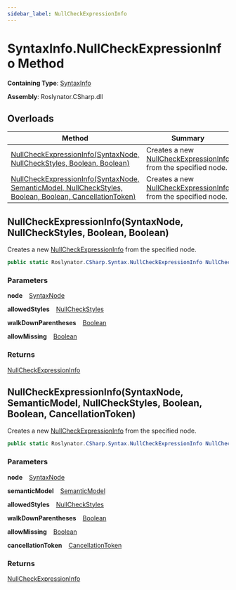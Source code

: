 ```yaml
---
sidebar_label: NullCheckExpressionInfo
---
```


# SyntaxInfo\.NullCheckExpressionInfo Method

**Containing Type**: [SyntaxInfo](../index.md)

**Assembly**: Roslynator\.CSharp\.dll

## Overloads

| Method | Summary |
| ------ | ------- |
| [NullCheckExpressionInfo(SyntaxNode, NullCheckStyles, Boolean, Boolean)](#Roslynator_CSharp_SyntaxInfo_NullCheckExpressionInfo_Microsoft_CodeAnalysis_SyntaxNode_Roslynator_CSharp_NullCheckStyles_System_Boolean_System_Boolean_) | Creates a new [NullCheckExpressionInfo](../../Syntax/NullCheckExpressionInfo/index.md) from the specified node\. |
| [NullCheckExpressionInfo(SyntaxNode, SemanticModel, NullCheckStyles, Boolean, Boolean, CancellationToken)](#Roslynator_CSharp_SyntaxInfo_NullCheckExpressionInfo_Microsoft_CodeAnalysis_SyntaxNode_Microsoft_CodeAnalysis_SemanticModel_Roslynator_CSharp_NullCheckStyles_System_Boolean_System_Boolean_System_Threading_CancellationToken_) | Creates a new [NullCheckExpressionInfo](../../Syntax/NullCheckExpressionInfo/index.md) from the specified node\. |

## NullCheckExpressionInfo\(SyntaxNode, NullCheckStyles, Boolean, Boolean\) <a id="Roslynator_CSharp_SyntaxInfo_NullCheckExpressionInfo_Microsoft_CodeAnalysis_SyntaxNode_Roslynator_CSharp_NullCheckStyles_System_Boolean_System_Boolean_"></a>

  
Creates a new [NullCheckExpressionInfo](../../Syntax/NullCheckExpressionInfo/index.md) from the specified node\.

```csharp
public static Roslynator.CSharp.Syntax.NullCheckExpressionInfo NullCheckExpressionInfo(Microsoft.CodeAnalysis.SyntaxNode node, Roslynator.CSharp.NullCheckStyles allowedStyles = ComparisonToNull | IsPattern, bool walkDownParentheses = true, bool allowMissing = false)
```

### Parameters

**node** &ensp; [SyntaxNode](https://docs.microsoft.com/en-us/dotnet/api/microsoft.codeanalysis.syntaxnode)

**allowedStyles** &ensp; [NullCheckStyles](../../NullCheckStyles/index.md)

**walkDownParentheses** &ensp; [Boolean](https://docs.microsoft.com/en-us/dotnet/api/system.boolean)

**allowMissing** &ensp; [Boolean](https://docs.microsoft.com/en-us/dotnet/api/system.boolean)

### Returns

[NullCheckExpressionInfo](../../Syntax/NullCheckExpressionInfo/index.md)

## NullCheckExpressionInfo\(SyntaxNode, SemanticModel, NullCheckStyles, Boolean, Boolean, CancellationToken\) <a id="Roslynator_CSharp_SyntaxInfo_NullCheckExpressionInfo_Microsoft_CodeAnalysis_SyntaxNode_Microsoft_CodeAnalysis_SemanticModel_Roslynator_CSharp_NullCheckStyles_System_Boolean_System_Boolean_System_Threading_CancellationToken_"></a>

  
Creates a new [NullCheckExpressionInfo](../../Syntax/NullCheckExpressionInfo/index.md) from the specified node\.

```csharp
public static Roslynator.CSharp.Syntax.NullCheckExpressionInfo NullCheckExpressionInfo(Microsoft.CodeAnalysis.SyntaxNode node, Microsoft.CodeAnalysis.SemanticModel semanticModel, Roslynator.CSharp.NullCheckStyles allowedStyles = All, bool walkDownParentheses = true, bool allowMissing = false, System.Threading.CancellationToken cancellationToken = default)
```

### Parameters

**node** &ensp; [SyntaxNode](https://docs.microsoft.com/en-us/dotnet/api/microsoft.codeanalysis.syntaxnode)

**semanticModel** &ensp; [SemanticModel](https://docs.microsoft.com/en-us/dotnet/api/microsoft.codeanalysis.semanticmodel)

**allowedStyles** &ensp; [NullCheckStyles](../../NullCheckStyles/index.md)

**walkDownParentheses** &ensp; [Boolean](https://docs.microsoft.com/en-us/dotnet/api/system.boolean)

**allowMissing** &ensp; [Boolean](https://docs.microsoft.com/en-us/dotnet/api/system.boolean)

**cancellationToken** &ensp; [CancellationToken](https://docs.microsoft.com/en-us/dotnet/api/system.threading.cancellationtoken)

### Returns

[NullCheckExpressionInfo](../../Syntax/NullCheckExpressionInfo/index.md)

